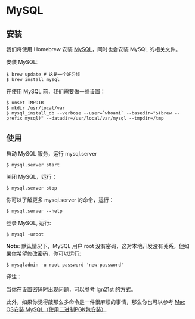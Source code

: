 # MySQL  

## 安装

我们将使用 Homebrew 安装 [MySQL](http://www.mysql.com/)，同时也会安装 MySQL 的相关文件。

安装 MySQL:
  
```
$ brew update # 这是一个好习惯
$ brew install mysql  
```  

在使用 MySQL 前，我们需要做一些设置：
  
```
$ unset TMPDIR
$ mkdir /usr/local/var
$ mysql_install_db --verbose --user=`whoami` --basedir="$(brew --prefix mysql)" --datadir=/usr/local/var/mysql --tmpdir=/tmp  
```  

## 使用

启动 MySQL 服务，运行 mysql.server
  
```
$ mysql.server start  
```  

关闭 MySQL，运行：
  
```
$ mysql.server stop  
```  

你可以了解更多 mysql.server 的命令，运行：
  
```
$ mysql.server --help  
```  

登录 MySQL, 运行:
  
```
$ mysql -uroot  
```  

**Note**: 默认情况下，MySQL 用户 root 没有密码，这对本地开发没有关系，但如果你希望修改密码，你可以运行:
  
```
$ mysqladmin -u root password 'new-password'  
```  

译注：

当你在设置密码时出现问题，可以参考 [lgn21st](https://ruby-china.org/topics/1901) 的方式。

此外，如果你觉得敲那么多命令是一件很麻烦的事情，那么你也可以参考 [Mac OS安装 MySQL（使用二进制PGK包安装）](http://elf8848.iteye.com/blog/1914209)